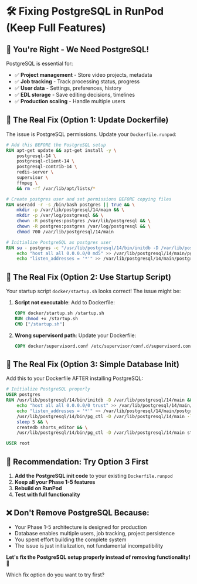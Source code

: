 # 🛠️ Fixing PostgreSQL in RunPod (Keep Full Features)

## 🎯 **You're Right - We Need PostgreSQL!**

PostgreSQL is essential for:
- ✅ **Project management** - Store video projects, metadata
- ✅ **Job tracking** - Track processing status, progress  
- ✅ **User data** - Settings, preferences, history
- ✅ **EDL storage** - Save editing decisions, timelines
- ✅ **Production scaling** - Handle multiple users

## 🔧 **The Real Fix (Option 1: Update Dockerfile)**

The issue is PostgreSQL permissions. Update your `Dockerfile.runpod`:

```dockerfile
# Add this BEFORE the PostgreSQL setup
RUN apt-get update && apt-get install -y \
    postgresql-14 \
    postgresql-client-14 \
    postgresql-contrib-14 \
    redis-server \
    supervisor \
    ffmpeg \
    && rm -rf /var/lib/apt/lists/*

# Create postgres user and set permissions BEFORE copying files
RUN useradd -r -s /bin/bash postgres || true && \
    mkdir -p /var/lib/postgresql/14/main && \
    mkdir -p /var/log/postgresql && \
    chown -R postgres:postgres /var/lib/postgresql && \
    chown -R postgres:postgres /var/log/postgresql && \
    chmod 700 /var/lib/postgresql/14/main

# Initialize PostgreSQL as postgres user
RUN su - postgres -c "/usr/lib/postgresql/14/bin/initdb -D /var/lib/postgresql/14/main --locale=C.UTF-8 --encoding=UTF8" && \
    echo "host all all 0.0.0.0/0 md5" >> /var/lib/postgresql/14/main/pg_hba.conf && \
    echo "listen_addresses = '*'" >> /var/lib/postgresql/14/main/postgresql.conf
```

## 🔧 **The Real Fix (Option 2: Use Startup Script)**

Your startup script `docker/startup.sh` looks correct! The issue might be:

1. **Script not executable**: Add to Dockerfile:
   ```dockerfile
   COPY docker/startup.sh /startup.sh
   RUN chmod +x /startup.sh
   CMD ["/startup.sh"]
   ```

2. **Wrong supervisord path**: Update your Dockerfile:
   ```dockerfile
   COPY docker/supervisord.conf /etc/supervisor/conf.d/supervisord.conf
   ```

## 🔧 **The Real Fix (Option 3: Simple Database Init)**

Add this to your Dockerfile AFTER installing PostgreSQL:

```dockerfile
# Initialize PostgreSQL properly
USER postgres
RUN /usr/lib/postgresql/14/bin/initdb -D /var/lib/postgresql/14/main && \
    echo "host all all 0.0.0.0/0 trust" >> /var/lib/postgresql/14/main/pg_hba.conf && \
    echo "listen_addresses = '*'" >> /var/lib/postgresql/14/main/postgresql.conf && \
    /usr/lib/postgresql/14/bin/pg_ctl -D /var/lib/postgresql/14/main -l /tmp/postgres.log start && \
    sleep 5 && \
    createdb shorts_editor && \
    /usr/lib/postgresql/14/bin/pg_ctl -D /var/lib/postgresql/14/main stop

USER root
```

## 🎯 **Recommendation: Try Option 3 First**

1. **Add the PostgreSQL init code** to your existing `Dockerfile.runpod`
2. **Keep all your Phase 1-5 features**
3. **Rebuild on RunPod**
4. **Test with full functionality**

## ❌ **Don't Remove PostgreSQL Because:**
- Your Phase 1-5 architecture is designed for production
- Database enables multiple users, job tracking, project persistence
- You spent effort building the complete system
- The issue is just initialization, not fundamental incompatibility

**Let's fix the PostgreSQL setup properly instead of removing functionality!** 🚀

Which fix option do you want to try first?